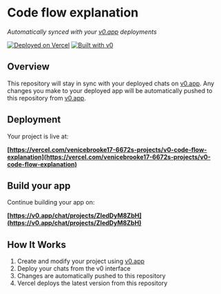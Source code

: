 # Code flow explanation

*Automatically synced with your [v0.app](https://v0.app) deployments*

[![Deployed on Vercel](https://img.shields.io/badge/Deployed%20on-Vercel-black?style=for-the-badge&logo=vercel)](https://vercel.com/venicebrooke17-6672s-projects/v0-code-flow-explanation)
[![Built with v0](https://img.shields.io/badge/Built%20with-v0.app-black?style=for-the-badge)](https://v0.app/chat/projects/ZIedDyM8ZbH)

## Overview

This repository will stay in sync with your deployed chats on [v0.app](https://v0.app).
Any changes you make to your deployed app will be automatically pushed to this repository from [v0.app](https://v0.app).

## Deployment

Your project is live at:

**[https://vercel.com/venicebrooke17-6672s-projects/v0-code-flow-explanation](https://vercel.com/venicebrooke17-6672s-projects/v0-code-flow-explanation)**

## Build your app

Continue building your app on:

**[https://v0.app/chat/projects/ZIedDyM8ZbH](https://v0.app/chat/projects/ZIedDyM8ZbH)**

## How It Works

1. Create and modify your project using [v0.app](https://v0.app)
2. Deploy your chats from the v0 interface
3. Changes are automatically pushed to this repository
4. Vercel deploys the latest version from this repository
